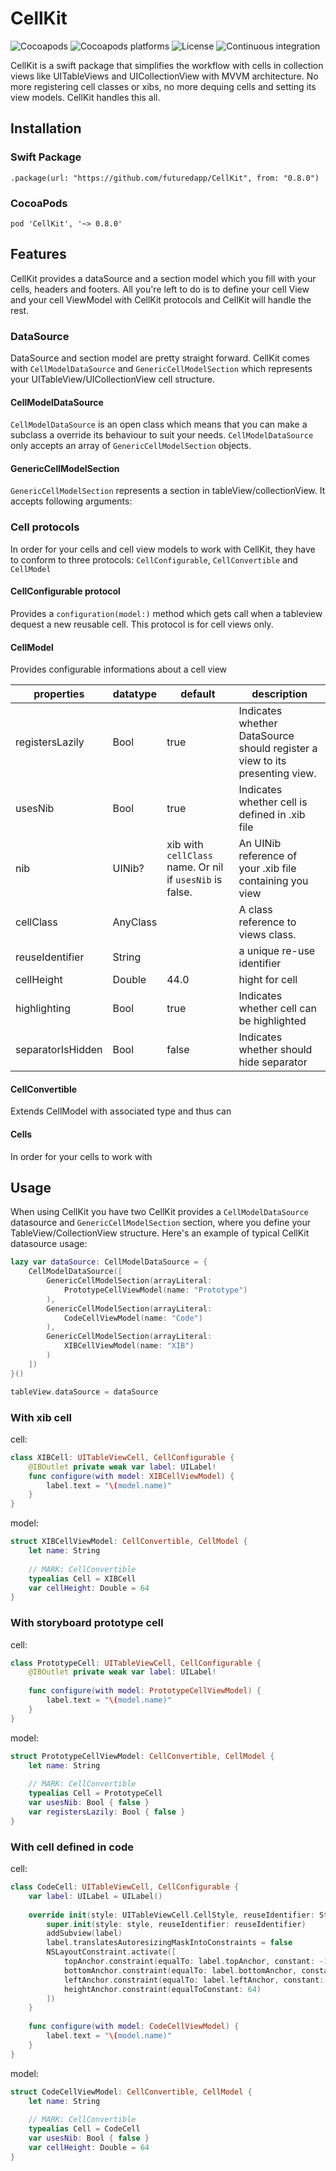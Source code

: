 # CellKit

![Cocoapods](https://img.shields.io/cocoapods/v/CellKit.svg)
![Cocoapods platforms](https://img.shields.io/cocoapods/p/CellKit.svg)
![License](https://img.shields.io/cocoapods/l/CellKit.svg)
![Continuous integration](https://img.shields.io/bitrise/57c06040e101a852.svg?token=xvYC9NW6ZszIzFdjkapmVg)

CellKit is a swift package that simplifies the workflow with cells in collection views like UITableViews and UICollectionView with MVVM architecture. No more registering cell classes or xibs, no more dequing cells and setting its view models. CellKit handles this all.

## Installation
### Swift Package
```
.package(url: "https://github.com/futuredapp/CellKit", from: "0.8.0")
```
### CocoaPods
```
pod 'CellKit', '~> 0.8.0'
```

## Features
CellKit provides a dataSource and a section model which you fill with your cells, headers and footers. All you're left to do is to define your cell View and your cell ViewModel with CellKit protocols and CellKit will handle the rest.

### DataSource
DataSource and section model are pretty straight forward. CellKit comes with `CellModelDataSource` and `GenericCellModelSection` which represents your UITableView/UICollectionView cell structure. 

#### CellModelDataSource
`CellModelDataSource` is an open class which means that you can make a subclass a override its behaviour to suit your needs.
`CellModelDataSource` only accepts an array of `GenericCellModelSection` objects.

#### GenericCellModelSection
`GenericCellModelSection` represents a section in tableView/collectionView. It accepts following arguments:


### Cell protocols
In order for your cells and cell view models to work with CellKit, they have to conform to three protocols: `CellConfigurable`, `CellConvertible` and `CellModel`

#### CellConfigurable protocol
Provides a `configuration(model:)` method which gets call when a tableview dequest a new reusable cell. This protocol is for cell views only.

#### CellModel
Provides configurable informations about a cell view

| properties        | datatype | default                                                  | description                                                                 |
|-------------------|----------|----------------------------------------------------------|-----------------------------------------------------------------------------|
| registersLazily   | Bool     | true                                                     | Indicates whether DataSource should register a view to its presenting view. |
| usesNib           | Bool     | true                                                     | Indicates whether cell is defined in .xib file                              |
| nib               | UINib?   | xib with `cellClass` name. Or nil if `usesNib` is false. | An UINib reference of your .xib file containing you view                    |
| cellClass         | AnyClass |                                                          | A class reference to views class.                                           |
| reuseIdentifier   | String   |                                                          | a unique re-use identifier                                                  |
| cellHeight        | Double   | 44.0                                                     | hight for cell                                                              |
| highlighting      | Bool     | true                                                     | Indicates whether cell can be highlighted                                   |
| separatorIsHidden | Bool     | false                                                    | Indicates whether should hide separator                                     |

#### CellConvertible
Extends CellModel with associated type and thus can 

#### Cells
In order for your cells to work with 


## Usage
When using CellKit you have two 
CellKit provides a `CellModelDataSource` datasource and `GenericCellModelSection` section, where you define your TableView/CollectionView structure. 
Here's an example of typical CellKit datasource usage:
```swift
lazy var dataSource: CellModelDataSource = {
    CellModelDataSource([
        GenericCellModelSection(arrayLiteral:
            PrototypeCellViewModel(name: "Prototype")
        ),
        GenericCellModelSection(arrayLiteral:
            CodeCellViewModel(name: "Code")
        ),
        GenericCellModelSection(arrayLiteral:
            XIBCellViewModel(name: "XIB")
        )
    ])
}()

tableView.dataSource = dataSource
```

### With xib cell
cell:
```swift
class XIBCell: UITableViewCell, CellConfigurable {
    @IBOutlet private weak var label: UILabel!
    func configure(with model: XIBCellViewModel) {
        label.text = "\(model.name)"
    }
}
```
model:
```swift
struct XIBCellViewModel: CellConvertible, CellModel {
    let name: String
    
    // MARK: CellConvertible
    typealias Cell = XIBCell
    var cellHeight: Double = 64
}
```

### With storyboard prototype cell
cell:
```swift
class PrototypeCell: UITableViewCell, CellConfigurable {
    @IBOutlet private weak var label: UILabel!
    
    func configure(with model: PrototypeCellViewModel) {
        label.text = "\(model.name)"
    }
}
```
model:
```swift
struct PrototypeCellViewModel: CellConvertible, CellModel {
    let name: String
    
    // MARK: CellConvertible
    typealias Cell = PrototypeCell
    var usesNib: Bool { false }
    var registersLazily: Bool { false }
}
```
### With cell defined in code
cell:
```swift
class CodeCell: UITableViewCell, CellConfigurable {
    var label: UILabel = UILabel()
    
    override init(style: UITableViewCell.CellStyle, reuseIdentifier: String?) {
        super.init(style: style, reuseIdentifier: reuseIdentifier)
        addSubview(label)
        label.translatesAutoresizingMaskIntoConstraints = false
        NSLayoutConstraint.activate([
            topAnchor.constraint(equalTo: label.topAnchor, constant: -16),
            bottomAnchor.constraint(equalTo: label.bottomAnchor, constant: 16),
            leftAnchor.constraint(equalTo: label.leftAnchor, constant: -16),
            heightAnchor.constraint(equalToConstant: 64)
        ])
    }
    
    func configure(with model: CodeCellViewModel) {
        label.text = "\(model.name)"
    }
}
```
model:
```swift
struct CodeCellViewModel: CellConvertible, CellModel {
    let name: String
    
    // MARK: CellConvertible
    typealias Cell = CodeCell
    var usesNib: Bool { false }
    var cellHeight: Double = 64
}
```